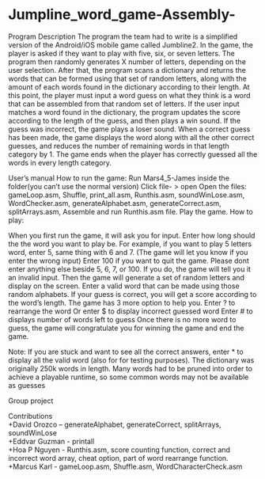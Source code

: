 # Jumpline_word_game-Assembly-

Program Description
        	The program the team had to write is a simplified version of the Android/iOS mobile game called Jumbline2. In the game, the player is asked if they want to play with five, six, or seven letters. The program then randomly generates X number of letters, depending on the user selection. After that, the program scans a dictionary and returns the words that can be formed using that set of random letters, along with the amount of each words found in the dictionary according to their length. At this point, the player must input a word guess on what they think is a word that can be assembled from that random set of letters. If the user input matches a word found in the dictionary, the program updates the score according to the length of the guess, and then plays a win sound. If the guess was incorrect, the game plays a loser sound. When a correct guess has been made, the game displays the word along with all the other correct guesses, and reduces the number of remaining words in that length category by 1. The game ends when the player has correctly guessed all the words in every length category. 

User’s manual
How to run the game:
Run Mars4_5-James inside the folder(you can’t use the normal version)
Click file- > open
Open the files: gameLoop.asm, Shuffle, print_all.asm, Runthis.asm, soundWinLose.asm, WordChecker.asm, generateAlphabet.asm, generateCorrect.asm, splitArrays.asm, 
Assemble and run Runthis.asm file.
Play the game.
How to play:

When you first run the game, it will ask you for input. Enter how long should the the word you want to play be. For example, if you want to play 5 letters word, enter 5, same thing with 6 and 7. (The game will let you know if you enter the wrong input)
Enter 100 if you want to quit the game.
Please dont enter anything else beside 5, 6, 7, or 100. If you do, the game will tell you it an invalid input.
Then the game will generate a set of random letters  and display on the screen.
Enter a valid word that can be made using those random alphabets. If your guess is correct, you will get a score according to the word’s length.
The game has 3 more option to help you. 
Enter ? to rearrange the word
Or enter $ to display incorrect guessed word 
Enter # to displays number of words left to guess
Once there is no more word to guess, the game will congratulate you for winning the game and end the game.

Note:
If you are stuck and want to see all the correct answers,  enter * to display all the valid word (also for for testing purposes).
The dictionary was originally 250k words in length. Many words had to be pruned into order to achieve a playable runtime, so some common words may not be available as guesses


Group project

Contributions<br />
+David Orozco – generateAlphabet, generateCorrect, splitArrays, soundWinLose<br />
+Eddvar Guzman - printall<br />
+Hoa P Nguyen - Runthis.asm, score counting function, correct and incorrect word array, cheat option, part of word rearrange function.<br />
+Marcus Karl - gameLoop.asm, Shuffle.asm, WordCharacterCheck.asm
